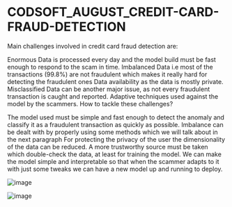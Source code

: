 # CODSOFT_AUGUST_CREDIT-CARD-FRAUD-DETECTION
Main challenges involved in credit card fraud detection are:

Enormous Data is processed every day and the model build must be fast enough to respond to the scam in time.
Imbalanced Data i.e most of the transactions (99.8%) are not fraudulent which makes it really hard for detecting the fraudulent ones
Data availability as the data is mostly private.
Misclassified Data can be another major issue, as not every fraudulent transaction is caught and reported.
Adaptive techniques used against the model by the scammers.
How to tackle these challenges?

The model used must be simple and fast enough to detect the anomaly and classify it as a fraudulent transaction as quickly as possible.
Imbalance can be dealt with by properly using some methods which we will talk about in the next paragraph
For protecting the privacy of the user the dimensionality of the data can be reduced.
A more trustworthy source must be taken which double-check the data, at least for training the model.
We can make the model simple and interpretable so that when the scammer adapts to it with just some tweaks we can have a new model up and running to deploy.

![image](https://github.com/sairambijivemula/CODSOFT_AUGUST_CREDIT-CARD-FRAUD-DETECTION/assets/129952613/bbd1f2c9-61dc-4425-97ff-efdbb6b2f0dd)

![image](https://github.com/sairambijivemula/CODSOFT_AUGUST_CREDIT-CARD-FRAUD-DETECTION/assets/129952613/0e1b0f29-7370-4d56-b68e-6a5156b41f29)




